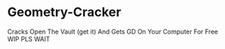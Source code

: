 # Geometry-Cracker
Cracks Open The Vault (get it) And Gets GD On Your Computer For Free
WIP PLS WAIT
